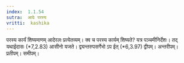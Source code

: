```yaml
---
index:  1.1.54
sutra:  आदेः परस्य
vritti:  kashika 
---
```


परस्य कार्यं शिष्यमाणम् आदेरलः प्रत्येतव्यम्। क्व च परस्य कार्यम् शिष्यते? यत्र पञ्चमीनिर्देशः। तद् यथाईदासः (*7,2.83) आसीनो यजते। द्व्यन्तरुपसर्गेभो ऽप ईत् (*6,3.97) द्वीपम्। अन्तरीपम्। प्रतीपम्। समीपम्।

